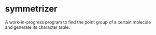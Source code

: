 # symmetrizer
A work-in-progress program to find the point group of a certain molecule and generate its character table.
